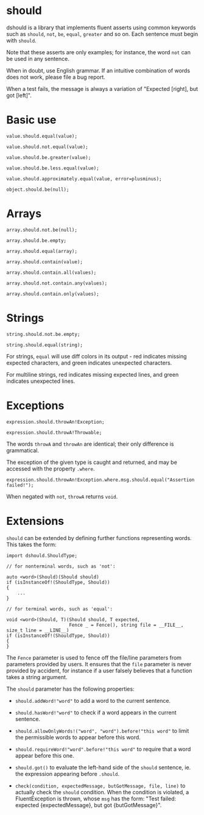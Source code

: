 # should
dshould is a library that implements fluent asserts using common keywords such as `should`, `not`, `be`, `equal`, `greater` and so on.
Each sentence must begin with `should`.

Note that these asserts are only examples; for instance, the word `not` can be used in any sentence.

When in doubt, use English grammar. If an intuitive combination of words does not work, please file a bug report.

When a test fails, the message is always a variation of "Expected [right], but got [left]".

# Basic use

    value.should.equal(value);

    value.should.not.equal(value);

    value.should.be.greater(value);

    value.should.be.less.equal(value);

    value.should.approximately.equal(value, error=plusminus);

    object.should.be(null);

# Arrays

    array.should.not.be(null);

    array.should.be.empty;

    array.should.equal(array);

    array.should.contain(value);

    array.should.contain.all(values);

    array.should.not.contain.any(values);

    array.should.contain.only(values);

# Strings

    string.should.not.be.empty;

    string.should.equal(string);

For strings, `equal` will use diff colors in its output - red indicates missing expected characters,
and green indicates unexpected characters.

For multiline strings, red indicates missing expected lines,
and green indicates unexpected lines.

# Exceptions

    expression.should.throwAn!Exception;

    expression.should.throwA!Throwable;

The words `throwA` and `throwAn` are identical; their only difference is grammatical.

The exception of the given type is caught and returned, and may be accessed with the property `.where`.

    expression.should.throwAn!Exception.where.msg.should.equal("Assertion failed!");

When negated with `not`, `throwA` returns `void`.

# Extensions

`should` can be extended by defining further functions representing words.
This takes the form:

    import dshould.ShouldType;

    // for nonterminal words, such as 'not':

    auto <word>(Should)(Should should)
    if (isInstanceOf!(ShouldType, Should))
    {
        ...
    }

    // for terminal words, such as 'equal':

    void <word>(Should, T)(Should should, T expected,
                           Fence _ = Fence(), string file = __FILE__, size_t line = __LINE__)
    if (isInstanceOf!(ShouldType, Should))
    {
    }

The `Fence` parameter is used to fence off the file/line parameters from parameters provided by users.
It ensures that the `file` parameter is never provided by accident, for instance if a user falsely believes that a
function takes a string argument.

The `should` parameter has the following properties:

 * `should.addWord!"word"` to add a word to the current sentence.

 * `should.hasWord!"word"` to check if a word appears in the current sentence.

 * `should.allowOnlyWords!("word", "word").before!"this word"` to limit the permissible words to appear before this word.

 * `should.requireWord!"word".before!"this word"` to require that a word appear before this one.

 * `should.got()` to evaluate the left-hand side of the `should` sentence, ie. the expression appearing before `.should`.

 * `check(condition, expectedMessage, butGotMessage, file, line)` to actually check the `should` condition.
 When the condition is violated, a FluentException is thrown, whose `msg` has the form:
 "Test failed: expected {expectedMessage}, but got {butGotMessage}".
